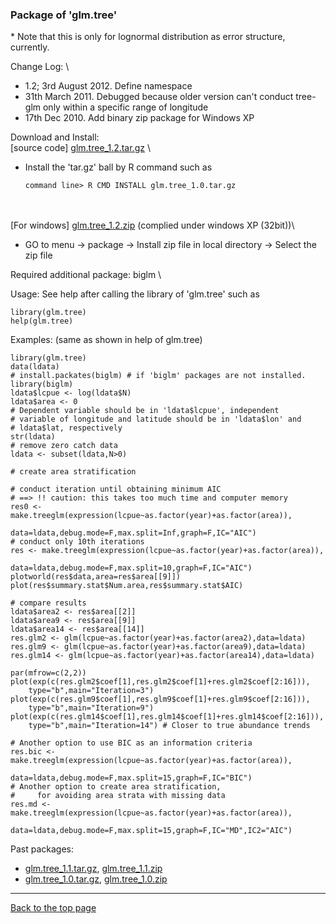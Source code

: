 ### Package of 'glm.tree'

\* Note that this is only for lognormal distribution as error structure,
currently.

Change Log: \

-   1.2; 3rd August 2012. Define namespace
-   31th March 2011. Debugged because older version can't conduct
    tree-glm only within a specific range of longitude
-   17th Dec 2010. Add binary zip package for Windows XP

Download and Install: \
 [source code] [glm.tree\_1.2.tar.gz](glm.tree_1.2.tar.gz) \

-   Install the 'tar.gz' ball by R command such as

         
        command line> R CMD INSTALL glm.tree_1.0.tar.gz

\
\
 [For windows] [glm.tree\_1.2.zip](glm.tree_1.2.zip) (complied under
windows XP (32bit))\

-   GO to menu -\> package -\> Install zip file in local directory -\>
    Select the zip file

Required additional package: biglm \

Usage: See help after calling the library of 'glm.tree' such as

     
    library(glm.tree)  
    help(glm.tree)
     

Examples: (same as shown in help of glm.tree)


    library(glm.tree)
    data(ldata)
    # install.packates(biglm) # if 'biglm' packages are not installed.  
    library(biglm)
    ldata$lcpue <- log(ldata$N)
    ldata$area <- 0
    # Dependent variable should be in 'ldata$lcpue', independent
    # variable of longitude and latitude should be in 'ldata$lon' and
    # ldata$lat, respectively
    str(ldata)
    # remove zero catch data
    ldata <- subset(ldata,N>0)

    # create area stratification

    # conduct iteration until obtaining minimum AIC
    # ==> !! caution: this takes too much time and computer memory
    res0 <- make.treeglm(expression(lcpue~as.factor(year)+as.factor(area)),
                              data=ldata,debug.mode=F,max.split=Inf,graph=F,IC="AIC")
    # conduct only 10th iterations
    res <- make.treeglm(expression(lcpue~as.factor(year)+as.factor(area)),
                              data=ldata,debug.mode=F,max.split=10,graph=F,IC="AIC")
    plotworld(res$data,area=res$area[[9]])
    plot(res$summary.stat$Num.area,res$summary.stat$AIC)

    # compare results
    ldata$area2 <- res$area[[2]]
    ldata$area9 <- res$area[[9]]
    ldata$area14 <- res$area[[14]]
    res.glm2 <- glm(lcpue~as.factor(year)+as.factor(area2),data=ldata)
    res.glm9 <- glm(lcpue~as.factor(year)+as.factor(area9),data=ldata)
    res.glm14 <- glm(lcpue~as.factor(year)+as.factor(area14),data=ldata)

    par(mfrow=c(2,2))
    plot(exp(c(res.glm2$coef[1],res.glm2$coef[1]+res.glm2$coef[2:16])),
        type="b",main="Iteration=3")
    plot(exp(c(res.glm9$coef[1],res.glm9$coef[1]+res.glm9$coef[2:16])),
        type="b",main="Iteration=9")
    plot(exp(c(res.glm14$coef[1],res.glm14$coef[1]+res.glm14$coef[2:16])),
        type="b",main="Iteration=14") # Closer to true abundance trends

    # Another option to use BIC as an information criteria
    res.bic <- make.treeglm(expression(lcpue~as.factor(year)+as.factor(area)),
                              data=ldata,debug.mode=F,max.split=15,graph=F,IC="BIC")
    # Another option to create area stratification,
    #     for avoiding area strata with missing data
    res.md <- make.treeglm(expression(lcpue~as.factor(year)+as.factor(area)),
                              data=ldata,debug.mode=F,max.split=15,graph=F,IC="MD",IC2="AIC")

Past packages:

-   [glm.tree\_1.1.tar.gz](glm.tree_1.1.tar.gz),
    [glm.tree\_1.1.zip](glm.tree_1.1.zip)
-   [glm.tree\_1.0.tar.gz](glm.tree_1.0.tar.gz),
    [glm.tree\_1.0.zip](glm.tree_1.0.zip)

* * * * *

[Back to the top page](../index.html)
